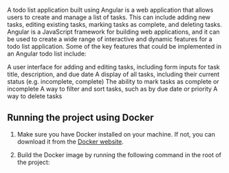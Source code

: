 A todo list application built using Angular is a web application that allows users to create and manage a list of tasks. This can include adding new tasks, editing existing tasks, marking tasks as complete, and deleting tasks. Angular is a JavaScript framework for building web applications, and it can be used to create a wide range of interactive and dynamic features for a todo list application. Some of the key features that could be implemented in an Angular todo list include:

A user interface for adding and editing tasks, including form inputs for task title, description, and due date
A display of all tasks, including their current status (e.g. incomplete, complete)
The ability to mark tasks as complete or incomplete
A way to filter and sort tasks, such as by due date or priority
A way to delete tasks

## Running the project using Docker

1. Make sure you have Docker installed on your machine. If not, you can download it from the [Docker website](https://www.docker.com/).

2. Build the Docker image by running the following command in the root of the project: